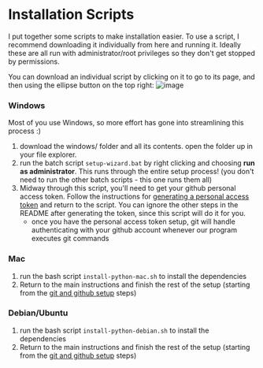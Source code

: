 # Installation Scripts

I put together some scripts to make installation easier. To use a script, I recommend downloading it individually from here and running it. Ideally these are all run with administrator/root privileges so they don't get stopped by permissions.

You can download an individual script by clicking on it to go to its page, and then using the ellipse button on the top right:
![image](https://github.com/webbben/memory-card-share/assets/38891424/f9e173fb-9ccd-4368-ba9b-b9e0daab5ec8)

### Windows

Most of you use Windows, so more effort has gone into streamlining this process :)

1. download the windows/ folder and all its contents. open the folder up in your file explorer.
2. run the batch script `setup-wizard.bat` by right clicking and choosing **run as administrator**. This runs through the entire setup process! (you don't need to run the other batch scripts - this one runs them all)
3. Midway through this script, you'll need to get your github personal access token. Follow the instructions for [generating a personal access token](https://github.com/webbben/memory-card-share?tab=readme-ov-file#personal-access-token) and return to the script. You can ignore the other steps in the README after generating the token, since this script will do it for you.
    - once you have the personal access token setup, git will handle authenticating with your github account whenever our program executes git commands

### Mac

1. run the bash script `install-python-mac.sh` to install the dependencies
2. Return to the main instructions and finish the rest of the setup (starting from the [git and github setup](https://github.com/webbben/memory-card-share?tab=readme-ov-file#setting-up-git-and-your-github-account) steps)

### Debian/Ubuntu

1. run the bash script `install-python-debian.sh` to install the dependencies
2. Return to the main instructions and finish the rest of the setup (starting from the [git and github setup](https://github.com/webbben/memory-card-share?tab=readme-ov-file#setting-up-git-and-your-github-account) steps)
